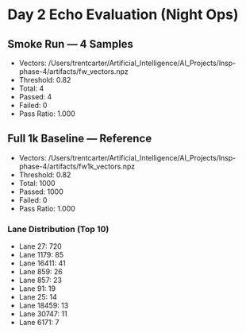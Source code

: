 # Day 2 Echo Evaluation (Night Ops)

## Smoke Run — 4 Samples
- Vectors: /Users/trentcarter/Artificial_Intelligence/AI_Projects/lnsp-phase-4/artifacts/fw_vectors.npz
- Threshold: 0.82
- Total: 4
- Passed: 4
- Failed: 0
- Pass Ratio: 1.000

## Full 1k Baseline — Reference
- Vectors: /Users/trentcarter/Artificial_Intelligence/AI_Projects/lnsp-phase-4/artifacts/fw1k_vectors.npz
- Threshold: 0.82
- Total: 1000
- Passed: 1000
- Failed: 0
- Pass Ratio: 1.000

### Lane Distribution (Top 10)
- Lane 27: 720
- Lane 1179: 85
- Lane 16411: 41
- Lane 859: 26
- Lane 857: 23
- Lane 91: 19
- Lane 25: 14
- Lane 18459: 13
- Lane 30747: 11
- Lane 6171: 7

